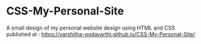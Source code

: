 # CSS-My-Personal-Site
A small design of my personal website design using HTML and CSS
published at : https://varshitha-godavarthi.github.io/CSS-My-Personal-Site/
